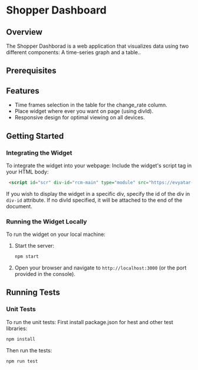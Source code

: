 # Shopper Dashboard

## Overview
The Shopper Dashborad is a web application that visualizes data using two different components: A time-series graph and a table..

## Prerequisites
    
## Features
- Time frames selection in the table for the change_rate column.
- Place widget where ever you want on page (using divId).
- Responsive design for optimal viewing on all devices.

## Getting Started

### Integrating the Widget
To integrate the widget into your webpage:
Include the widget's script tag in your HTML body:
   ```html
    <script id="scr" div-id="rcm-main" type="module" src="https://evyatar-menczer.github.io/recommendations-widget/src/scripts/main.js"></script>
   ```
   If you wish to display the widget in a specific div, specify the id of the div in ```div-id``` attribute.
   If no divId specified, it will be attached to the end of the document.

   
### Running the Widget Locally

To run the widget on your local machine:
1. Start the server:
   ```sh
   npm start
   ```
2. Open your browser and navigate to `http://localhost:3000` (or the port provided in the console).
   

   

## Running Tests

### Unit Tests

To run the unit tests:
First install package.json for hest and other test libraries:
```sh
npm install
```
Then run the tests:
```sh
npm run test
```

